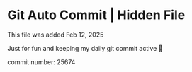 # Git Auto Commit | Hidden File

This file was added Feb 12, 2025

Just for fun and keeping my daily git commit active 🤪

commit number: 25674
